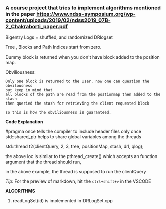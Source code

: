 ### A course project that tries to implement algorithms mentioned in the paper https://www.ndss-symposium.org/wp-content/uploads/2019/02/ndss2019_07B-2_Chakraborti_paper.pdf


Bigentry Logs = shuffled, and randomized DRlogset

Tree , Blocks and Path Indices start from zero.


Dummy block is returned when you don't have block added to the position map.

Obviliousness:

    Only one block is returned to the user, now one can question the obvilousness
    but keep in mind that
    all blocks of the path are read from the postionmap then added to the stash 
    then queried the stash for retrieving the client requested block

    so this is how the obviliousness is guaranteed.




__Code Explanation__

#pragma once tells the compiler to include header files only once
std::shared_ptr helps to share global variables among the threads


std::thread t2(clientQuery, 2, 3, tree, positionMap, stash, drl, qlog);

the above loc is similar to the pthread_create() which accepts an function argument that the thread should run, 

in the above example, the thread is supposed to run the clientQuery


_Tip_:
For the preview of markdown, hit the `ctrl+shift+v` in the VSCODE



__ALGORITHMS__

1. readLogSet(id) is implemented in DRLogSet.cpp